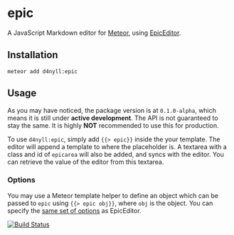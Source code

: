 # epic

A JavaScript Markdown editor for [Meteor](https://github.com/meteor/meteor), using [EpicEditor](https://github.com/OscarGodson/EpicEditor).

## Installation

    meteor add d4nyll:epic

## Usage

As you may have noticed, the package version is at `0.1.0-alpha`, which means it is still under **active development**. The API is not guaranteed to stay the same. It is highly **NOT** recommended to use this for production.

To use `d4nyll:epic`, simply add `{{> epic}}` inside the your template. The editor will append a template to where the placeholder is. A textarea with a class and id of `epicarea` will also be added, and syncs with the editor. You can retrieve the value of the editor from this textarea.

### Options

You may use a Meteor template helper to define an object which can be passed to `epic` using `{{> epic obj}}`, where `obj` is the object. You can specify the [same set of options](https://github.com/OscarGodson/EpicEditor#epiceditoroptions) as EpicEditor. 

[![Build Status](https://travis-ci.org/d4nyll/epic.svg?branch=master)](https://travis-ci.org/d4nyll/epic)
